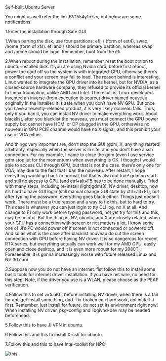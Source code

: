 
Self-built Ubuntu Server

You might as well refer the link BV1554y1n7zv, but below are some notifications:

1.Enter the installation through Safe GUI

1.When parting the disk, use four partitions: efi, / (form of ext4), swap, /home (form of xfs). efi and / should be primary partition, whereas swap and /home should be logic. Remember, boot from the efi.

2.When reboot during the installation, remember reset the boot option to ubuntu-installed disk. If you are using Nvidia card, before first reboot, power the card off so the system is with integrated-GPU, otherwise there’s a conflict and your screen may fail to load. The reason behind is interesting, Linux wanted to integrate the GPU driver into its kernel, but for NVDIA, as a closed-source hardware company, they refused to provide its official kernel to Linux foundation, unlike AMD and Intel. The result is, Linux developers invented an inverse (from execution to source) driver named nouveau originally in the installer. It is safe when you don’t have NV GPU. But once you have a recently-released product, it is very likely nouveau fails. Thus, only if you ban it, you can install NV driver to make everything work. About blacklist, after you blacklist the nouveau, you must connect the GPU power supply but cannot have HDMI or DP plugged in the GPU, ortherwise no nouveau in GPU PCIE channel would have no X signal, and this prohibit your use of VGA either. 

And things very important are, don’t stop the GUI (gdm, X, any thing related) arbitrarily, especially when the server is in site, and you don’t have a ssh connection. For my example, I came to close the gdm (even I use service gdm stop jut for the momentum) when everything is OK. I thought I would able to access CLI through GPU, but that is not the case. there’s only one for VGA, may due to the fact that I ban the nouveau. After restart, I hope everything would go back to normal, but that is also not true! gdm no start and still no access to GPU (and ctrl+alt+F5 has to be done manually). Tried with many steps, including re-install (light)gdm(3), NV driver, desktop, now it’s hard to have GUI login (still manual change GUI state by ctrl+alt+F1), but after typing the password, everything goes black either. Things just doesn’t work. There must be a true reason and a way to fix this, but to hard to try. This case is whatever you can just login to tty CLI log, no X at all. And change to F1 only work before typing password, not yet try for this and this, may be helpful. But the thing is, NV, ubuntu, and X are closely related, when your GPU has a connection with screen or not matters a lot, I know some one of JI’s PC would power off if screen is not connected or powered off. And so as what is the case after blacklist nouveau do cut the screen connection with GPU before having NV driver. It is so dangerous for recent RTX series, but everything actually can work well for my AMD GPU, easily open and close desktop, and it is even more robust for my 2080Ti. Foreseeable, it is gonna increasingly worse with future released Linux and NV 3d card. 

3.Suppose now you do not have an internet, fist follow this to install some basic tools for internet driver installation. If you have net wire, no need for this step. Note, if the driver you use is a WLAN, please choose as the PEAP verification.

4.Follow this to set virtualGL before installing NV driver, when there is a fail for apt-get install something, and –fix-broken can hard work, apt install -f first. Remember, just install for future, do not set its environment right now! When installing NV driver, pkg-config and libglvnd-dev may be needed beforehead.

5.Follow this to have JI VPN in ubuntu.

6.Follow this and this to install X-ssh for ubuntu.

7.Follow this and this to have Intel-toolkit for HPC

![this](https://estuarine.jp/2023/04/oneapi-ubuntu-22-04/?lang=en)

